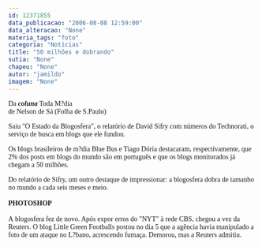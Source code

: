 ```yaml
---
id: 12371855
data_publicacao: "2006-08-08 12:59:00"
data_alteracao: "None"
materia_tags: "foto"
categoria: "Notícias"
title: "50 milhões e dobrando"
sutia: "None"
chapeu: "None"
autor: "jamildo"
imagem: "None"
---
```

<p><span style="font-family: ';"><span style="font-family: Verdana;">Da <strong><em>coluna</em></strong> Toda M?dia<br /></span></span><span style="font-family: ';"><span style="font-family: Verdana;">de Nelson de S&aacute; (Folha de S.Paulo)<br /></span></span></p>
<p><span style="font-family: Verdana;">Saiu "O Estado da Blogosfera", o relat&oacute;rio de David Sifry com n&uacute;meros do Technorati, o servi&ccedil;o de busca em blogs que ele fundou. </span></p>
<p><span style="font-family: Verdana;">Os blogs brasileiros de m?dia Blue Bus e Tiago D&oacute;ria destacaram, respectivamente, que 2% dos posts em blogs do mundo s&atilde;o em portugu&ecirc;s e que os blogs monitorados j&aacute; chegam a 50 milh&otilde;es. </span></p>
<p><span style="font-family: Verdana;">Do relat&oacute;rio de Sifry, um outro destaque de impressionar: a blogosfera dobra de tamanho no mundo a cada seis meses e meio.<br /><br /></span><span style="font-family: Verdana;"><strong>PHOTOSHOP<br /></strong><br />A</span><span style="font-family: Verdana;">&nbsp;blogosfera fez de novo. Ap&oacute;s expor erros do "NYT" &agrave; rede CBS, chegou a vez da Reuters. O blog Little Green Footballs postou no dia 5 que a ag&ecirc;ncia havia manipulado a foto de um ataque no L?bano, acrescendo fuma&ccedil;a. Demorou, mas a Reuters admitiu.</span></p>
